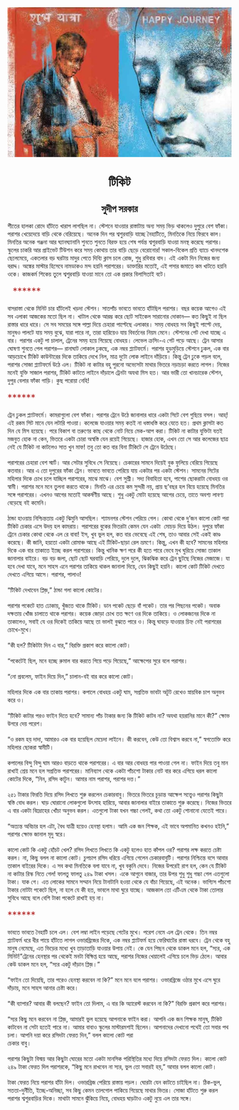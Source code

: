 <div align=center> <img src="./../metadata/images/টিকিট.jpg" align="center" ></div>
<h1 align=center>টিকিট</h1>
<h2 align=center>সুদীপ সরকার</h2>
&#x9B6;&#x9C0;&#x9A4;&#x9C7;&#x9B0; &#x9B9;&#x9BE;&#x9B2;&#x995;&#x9BE; &#x9B0;&#x9CB;&#x9A6;&#x9C7; &#x9B9;&#x9BE;&#x981;&#x99F;&#x9A4;&#x9C7; &#x996;&#x9BE;&#x9B0;&#x9BE;&#x9AA; &#x9B2;&#x9BE;&#x997;&#x99B;&#x9BF;&#x9B2; &#x9A8;&#x9BE;&#x964; &#x9B8;&#x9CD;&#x99F;&#x9C7;&#x9B6;&#x9A8;&#x9C7; &#x9AF;&#x9BE;&#x993;&#x9DF;&#x9BE;&#x9B0; &#x9B0;&#x9BE;&#x9B8;&#x9CD;&#x9A4;&#x9BE;&#x99F;&#x9BE;&#x9DF; &#x985;&#x9A8;&#x9CD;&#x9AF; &#x9B8;&#x9AE;&#x9DF; &#x9AD;&#x9BF;&#x9A1;&#x9BC; &#x9A5;&#x9BE;&#x995;&#x9B2;&#x9C7;&#x993; &#x9A6;&#x9C1;&#x9AA;&#x9C1;&#x9B0;&#x9C7; &#x9AC;&#x9C7;&#x9B6; &#x9AB;&#x9BE;&#x981;&#x995;&#x9BE;&#x964; &#x9AA;&#x9B0;&#x9BE;&#x9B6;&#x9B0; &#x996;&#x9C7;&#x9DF;&#x9C7;&#x9A6;&#x9C7;&#x9DF;&#x9C7; &#x9AC;&#x9BE;&#x9DC;&#x9BF; &#x9A5;&#x9C7;&#x995;&#x9C7; &#x9AC;&#x9C7;&#x9B0;&#x9BF;&#x9DF;&#x9C7;&#x99B;&#x9C7;&#x964; &#x985;&#x9A8;&#x9C7;&#x995; &#x9A6;&#x9BF;&#x9A8; &#x9AA;&#x9B0; &#x9B6;&#x9CD;&#x9AC;&#x9B6;&#x9C1;&#x9B0;&#x9AC;&#x9BE;&#x9A1;&#x9BC;&#x9BF; &#x9AF;&#x9BE;&#x99A;&#x9CD;&#x99B;&#x9C7; &#x9A8;&#x9C8;&#x9B9;&#x9BE;&#x99F;&#x9BF;&#x9A4;&#x9C7;, &#x9AE;&#x9BF;&#x9A8;&#x9A4;&#x9BF;&#x995;&#x9C7; &#x9A8;&#x9BF;&#x9DF;&#x9C7; &#x9AB;&#x9BF;&#x9B0;&#x9AC;&#x9C7; &#x995;&#x9BE;&#x9B2;&#x964; &#x9AE;&#x9BF;&#x9A8;&#x9A4;&#x9BF;&#x9B0; &#x985;&#x9A8;&#x9C7;&#x995; &#x997;&#x99E;&#x9CD;&#x99C;&#x9A8;&#x9BE; &#x986;&#x9B0; &#x998;&#x9CD;&#x9AF;&#x9BE;&#x9A8;&#x998;&#x9CD;&#x9AF;&#x9BE;&#x9A8;&#x9BE;&#x9A8;&#x9BF; &#x9B6;&#x9C1;&#x9A8;&#x9A4;&#x9C7; &#x9B6;&#x9C1;&#x9A8;&#x9A4;&#x9C7; &#x9AC;&#x9BF;&#x9B0;&#x995;&#x9CD;&#x9A4; &#x9B9;&#x9DF;&#x9C7; &#x9B6;&#x9C7;&#x9B7; &#x9AA;&#x9B0;&#x9CD;&#x9AF;&#x9A8;&#x9CD;&#x9A4; &#x9B6;&#x9CD;&#x9AC;&#x9B6;&#x9C1;&#x9B0;&#x9AC;&#x9BE;&#x9DC;&#x9BF; &#x9AF;&#x9BE;&#x993;&#x9DF;&#x9BE; &#x9AE;&#x9A8;&#x9B8;&#x9CD;&#x9A5; &#x995;&#x9B0;&#x9C7;&#x99B;&#x9C7; &#x9AA;&#x9B0;&#x9BE;&#x9B6;&#x9B0;&#x964; &#x9B8;&#x9CD;&#x995;&#x9C1;&#x9B2;&#x9C7;&#x9B0; &#x99A;&#x9BE;&#x995;&#x9B0;&#x9BF; &#x986;&#x9B0; &#x9AA;&#x9CD;&#x9B0;&#x9BE;&#x987;&#x9AD;&#x9C7;&#x99F; &#x99F;&#x9BF;&#x989;&#x9B6;&#x9A8; &#x995;&#x9B0;&#x9C7; &#x9B8;&#x9AE;&#x9DF; &#x995;&#x9CB;&#x9A5;&#x9BE;&#x9DF; &#x9A4;&#x9BE;&#x9B0; &#x9AC;&#x9BE;&#x9DC;&#x9BF; &#x99B;&#x9C7;&#x9A1;&#x9BC;&#x9C7; &#x9AC;&#x9C7;&#x9B0;&#x9CB;&#x9A8;&#x9CB;&#x9B0;! &#x9B8;&#x995;&#x9BE;&#x9B2;-&#x9AC;&#x9BF;&#x995;&#x9C7;&#x9B2; &#x9AA;&#x9CD;&#x9B0;&#x9A4;&#x9BF; &#x9AC;&#x9CD;&#x9AF;&#x9BE;&#x99A;&#x9C7; &#x996;&#x9BE;&#x9A8;&#x9A6;&#x9B6;&#x9C7;&#x995; &#x99B;&#x9C7;&#x9B2;&#x9C7;&#x9AE;&#x9C7;&#x9DF;&#x9C7;, &#x98F;&#x995;&#x9A4;&#x9B2;&#x9BE;&#x9B0; &#x9AC;&#x9DC; &#x998;&#x9B0;&#x99F;&#x9BE;&#x9DF; &#x9AE;&#x9BE;&#x9A6;&#x9C1;&#x9B0; &#x9AA;&#x9C7;&#x9A4;&#x9C7; &#x9A6;&#x9BF;&#x9AC;&#x9CD;&#x9AF;&#x9BF; &#x995;&#x9CD;&#x9B2;&#x9BE;&#x9B8; &#x99A;&#x9B2;&#x9C7; &#x9B0;&#x9CB;&#x99C;, &#x9B6;&#x9C1;&#x9A7;&#x9C1; &#x9B0;&#x9AC;&#x9BF;&#x9AC;&#x9BE;&#x9B0; &#x9AC;&#x9BE;&#x9A6;&#x964; &#x98F;&#x987; &#x98F;&#x995;&#x99F;&#x9BE; &#x9A6;&#x9BF;&#x9A8; &#x9A8;&#x9BF;&#x99C;&#x9C7;&#x9B0; &#x99C;&#x9A8;&#x9CD;&#x9AF; &#x9AC;&#x9B0;&#x9BE;&#x9A6;&#x9CD;&#x9A6;&#x964; &#x985;&#x999;&#x9CD;&#x995;&#x9C7;&#x9B0; &#x9AE;&#x9BE;&#x9B8;&#x9CD;&#x99F;&#x9BE;&#x9B0; &#x9B9;&#x9BF;&#x9B8;&#x9C7;&#x9AC;&#x9C7; &#x9A8;&#x9BE;&#x9AE;&#x9A1;&#x9BE;&#x995;&#x993; &#x9AE;&#x9A8;&#x9CD;&#x9A6; &#x9B9;&#x9DF;&#x9A8;&#x9BF; &#x9AA;&#x9B0;&#x9BE;&#x9B6;&#x9B0;&#x9C7;&#x9B0;&#x964; &#x9A1;&#x9BE;&#x995;&#x9CD;&#x9A4;&#x9BE;&#x9B0;&#x9BF;&#x9B0; &#x9AE;&#x9A4;&#x9CB;&#x987;, &#x98F;&#x987; &#x9AA;&#x9B8;&#x9BE;&#x9B0; &#x99C;&#x9AE;&#x9BE;&#x9A4;&#x9C7; &#x995;&#x9AE; &#x996;&#x9BE;&#x99F;&#x9A4;&#x9C7; &#x9B9;&#x9DF;&#x9A8;&#x9BF; &#x993;&#x995;&#x9C7;&#x964; &#x995;&#x9BE;&#x99C;&#x995;&#x9B0;&#x9CD;&#x9AE; &#x9B6;&#x9BF;&#x995;&#x9C7;&#x9DF; &#x9A4;&#x9C1;&#x9B2;&#x9C7; &#x9B6;&#x9CD;&#x9AC;&#x9B6;&#x9C1;&#x9B0;&#x9AC;&#x9BE;&#x9DC;&#x9BF; &#x9AF;&#x9BE;&#x993;&#x9DF;&#x9BE; &#x9AE;&#x9BE;&#x9A8;&#x9C7; &#x9A4;&#x9CB; &#x98F;&#x995; &#x9AA;&#x9CD;&#x9B0;&#x995;&#x9BE;&#x9B0; &#x9AC;&#x9BF;&#x9B2;&#x9BE;&#x9B8;&#x9BF;&#x9A4;&#x9BE;&#x987; &#x9AC;&#x99F;&#x9C7;&#x964;&#xA0;<br> <br>&#xA0;&#xA0;&#xA0;<span style="color:#B22222;font-size:21px;">******</span><br> <br>&#x9AC;&#x9BE;&#x9B8;&#x9B0;&#x9BE;&#x9B8;&#x9CD;&#x9A4;&#x9BE; &#x9A5;&#x9C7;&#x995;&#x9C7; &#x9AE;&#x9BF;&#x9A8;&#x9BF;&#x99F; &#x99A;&#x9BE;&#x9B0; &#x9B9;&#x9BE;&#x981;&#x99F;&#x9B2;&#x9C7;&#x987; &#x996;&#x9DC;&#x9A6;&#x9BE; &#x9B8;&#x9CD;&#x99F;&#x9C7;&#x9B6;&#x9A8;&#x964; &#x9B8;&#x9BE;&#x9A4;&#x9AA;&#x9BE;&#x981;&#x99A; &#x9AD;&#x9BE;&#x9AC;&#x9A4;&#x9C7; &#x9AD;&#x9BE;&#x9AC;&#x9A4;&#x9C7; &#x9B9;&#x9BE;&#x981;&#x99F;&#x99B;&#x9BF;&#x9B2; &#x9AA;&#x9B0;&#x9BE;&#x9B6;&#x9B0;&#x964; &#x9AC;&#x99B;&#x9B0; &#x995;&#x9DF;&#x9C7;&#x995; &#x986;&#x997;&#x9C7;&#x993; &#x98F;&#x987; &#x9B8;&#x9AC; &#x98F;&#x9B2;&#x9BE;&#x995;&#x9BE; &#x986;&#x99C;&#x995;&#x9C7;&#x9B0; &#x9AE;&#x9A4;&#x9CB; &#x99B;&#x9BF;&#x9B2; &#x9A8;&#x9BE;&#x964; &#x996;&#x9BE;&#x99F;&#x9BE;&#x9B2; &#x9A5;&#x9C7;&#x995;&#x9C7; &#x986;&#x9B0;&#x9AE;&#x9CD;&#x9AD; &#x995;&#x9B0;&#x9C7; &#x99B;&#x9CB;&#x99F; &#x9B8;&#x9BE;&#x987;&#x995;&#x9C7;&#x9B2; &#x9B8;&#x9BE;&#x9B0;&#x9BE;&#x9A8;&#x9CB;&#x9B0; &#x9A6;&#x9CB;&#x995;&#x9BE;&#x9A8;&#x2014; &#x995;&#x9A4; &#x995;&#x9BF;&#x99B;&#x9C1;&#x987; &#x9A8;&#x9BE; &#x99B;&#x9BF;&#x9B2; &#x9B0;&#x9BE;&#x9B8;&#x9CD;&#x9A4;&#x9BE;&#x9B0; &#x9A7;&#x9BE;&#x9B0;&#x9C7; &#x9A7;&#x9BE;&#x9B0;&#x9C7;&#x964; &#x9B8;&#x9C7; &#x9B8;&#x9AC; &#x9B8;&#x9AE;&#x9DF;&#x9C7;&#x9B0; &#x9B8;&#x999;&#x9CD;&#x997;&#x9C7; &#x9AA;&#x9BE;&#x9B2;&#x9CD;&#x9B2;&#x9BE; &#x9A6;&#x9BF;&#x9DF;&#x9C7; &#x99A;&#x9C7;&#x9B9;&#x9BE;&#x9B0;&#x9BE; &#x9AA;&#x9BE;&#x9B2;&#x9CD;&#x99F;&#x9C7;&#x99B;&#x9C7; &#x98F;&#x9B2;&#x9BE;&#x995;&#x9BE;&#x9B0;&#x964; &#x9B8;&#x9AE;&#x9DF; &#x9AC;&#x9CB;&#x9A7;&#x9B9;&#x9DF; &#x9B8;&#x9AC; &#x995;&#x9BF;&#x99B;&#x9C1;&#x987; &#x9AA;&#x9BE;&#x9B2;&#x9CD;&#x99F;&#x9C7; &#x9A6;&#x9C7;&#x9DF;, &#x9AE;&#x9BE;&#x9A8;&#x9C1;&#x9B7;&#x993; &#x9AA;&#x9BE;&#x9B2;&#x99F;&#x9C7; &#x9AF;&#x9BE;&#x9DF; &#x9B8;&#x9AE;&#x9DF; &#x9AC;&#x9C1;&#x99D;&#x9C7;, &#x9AF;&#x9BE;&#x9B0;&#x9BE; &#x9AA;&#x9BE;&#x9B0;&#x9C7; &#x9A8;&#x9BE;, &#x9A4;&#x9BE;&#x9B0;&#x9BE; &#x9B9;&#x9BE;&#x9B0;&#x9BF;&#x9DF;&#x9C7;&#x993; &#x9AF;&#x9BE;&#x9DF; &#x9AC;&#x9BF;&#x9AC;&#x9B0;&#x9CD;&#x9A4;&#x9A8;&#x9C7;&#x9B0; &#x9A8;&#x9BF;&#x9DF;&#x9AE; &#x9AE;&#x9C7;&#x9A8;&#x9C7;&#x964; &#x9B8;&#x9CD;&#x99F;&#x9C7;&#x9B6;&#x9A8;&#x9C7;&#x9B0; &#x997;&#x9C7;&#x99F; &#x9A6;&#x9C7;&#x996;&#x9BE; &#x9AF;&#x9BE;&#x99A;&#x9CD;&#x99B;&#x9C7; &#x98F; &#x9AC;&#x9BE;&#x9B0;&#x964; &#x9AA;&#x9B0;&#x9BE;&#x9B6;&#x9B0; &#x98F;&#x995;&#x99F;&#x9C1; &#x9AA;&#x9BE; &#x99A;&#x9BE;&#x9B2;&#x9BE;&#x9B2;, &#x99F;&#x9CD;&#x9B0;&#x9C7;&#x9A8;&#x9C7;&#x9B0; &#x9B8;&#x9AE;&#x9DF; &#x9B9;&#x9DF;&#x9C7; &#x997;&#x9BF;&#x9DF;&#x9C7;&#x99B;&#x9C7; &#x9AC;&#x9CB;&#x9A7;&#x9B9;&#x9DF;&#x964; &#x9B2;&#x9C7;&#x9AD;&#x9C7;&#x9B2; &#x995;&#x9CD;&#x9B0;&#x9B8;&#x9BF;&#x982;-&#x98F; &#x997;&#x9C7;&#x99F; &#x9AA;&#x9A1;&#x9BC;&#x9C7; &#x986;&#x99B;&#x9C7;&#x964; &#x99F;&#x9CD;&#x9B0;&#x9C7;&#x9A8; &#x986;&#x9B8;&#x9BE;&#x9B0; &#x998;&#x9CB;&#x9B7;&#x9A3;&#x9BE; &#x9B6;&#x9C1;&#x9A8;&#x9A4;&#x9C7; &#x9AA;&#x9C7;&#x9B2; &#x9AA;&#x9B0;&#x9BE;&#x9B6;&#x9B0;&#x2014; &#x9B0;&#x9BE;&#x9A8;&#x9BE;&#x998;&#x9BE;&#x99F; &#x9B2;&#x9CB;&#x995;&#x9BE;&#x9B2; &#x9A2;&#x9C1;&#x995;&#x99B;&#x9C7;, &#x98F;&#x995; &#x9A8;&#x9AE;&#x9CD;&#x9AC;&#x9B0; &#x9AA;&#x9CD;&#x9B2;&#x9CD;&#x9AF;&#x9BE;&#x99F;&#x9AB;&#x9B0;&#x9CD;&#x9AE;&#x9C7;&#x964; &#x9AA;&#x9B0;&#x9BE;&#x9B6;&#x9B0; &#x9B9;&#x9C1;&#x9A1;&#x9BC;&#x9AE;&#x9C1;&#x9A1;&#x9BC;&#x9BF;&#x9DF;&#x9C7; &#x9B8;&#x9CD;&#x99F;&#x9C7;&#x9B6;&#x9A8;&#x9C7; &#x9A2;&#x9C1;&#x995;&#x9B2;, &#x98F;&#x995; &#x9AC;&#x9BE;&#x9B0; &#x986;&#x9A1;&#x9BC;&#x99A;&#x9CB;&#x996;&#x9C7; &#x99F;&#x9BF;&#x995;&#x9BF;&#x99F; &#x995;&#x9BE;&#x989;&#x9A8;&#x9CD;&#x99F;&#x9BE;&#x9B0;&#x9C7;&#x9B0; &#x9A6;&#x9BF;&#x995;&#x9C7; &#x9A4;&#x9BE;&#x995;&#x9BF;&#x9DF;&#x9C7; &#x9A6;&#x9C7;&#x996;&#x9C7; &#x9A8;&#x9BF;&#x9B2;, &#x9AE;&#x9BE;&#x9A4;&#x9CD;&#x9B0; &#x9A6;&#x9C1;&#x99F;&#x9CB; &#x9B2;&#x9CB;&#x995; &#x9B2;&#x9BE;&#x987;&#x9A8;&#x9C7; &#x9A6;&#x9BE;&#x981;&#x9DC;&#x9BF;&#x9DF;&#x9C7;&#x964; &#x995;&#x9BF;&#x9A8;&#x9CD;&#x9A4;&#x9C1; &#x99F;&#x9CD;&#x9B0;&#x9C7;&#x9A8; &#x9A2;&#x9C1;&#x995;&#x9C7; &#x9AA;&#x9DC;&#x9B2; &#x9AC;&#x9B2;&#x9C7;, &#x9AA;&#x9B0;&#x9BE;&#x9B6;&#x9B0; &#x9B8;&#x9CB;&#x99C;&#x9BE; &#x9AA;&#x9CD;&#x9B2;&#x9CD;&#x9AF;&#x9BE;&#x99F;&#x9AB;&#x9B0;&#x9CD;&#x9AE;&#x9C7; &#x989;&#x9A0;&#x9C7; &#x98F;&#x9B2;&#x964; &#x99F;&#x9BF;&#x995;&#x9BF;&#x99F; &#x9A8;&#x9BE; &#x995;&#x9BE;&#x99F;&#x9BE;&#x9B0; &#x9AC;&#x9B9;&#x9C1; &#x9AA;&#x9C1;&#x9B0;&#x9A8;&#x9CB; &#x985;&#x9AD;&#x9CD;&#x9AF;&#x9C7;&#x9B8;&#x99F;&#x9BE; &#x9AE;&#x9BE;&#x9A5;&#x9BE;&#x9B0; &#x9AD;&#x9BF;&#x9A4;&#x9B0;&#x9C7;&#xA0;&#x9A8;&#x9DC;&#x9BE;&#x99A;&#x9DC;&#x9BE; &#x995;&#x9B0;&#x9A4;&#x9C7; &#x9B2;&#x9BE;&#x997;&#x9B2;&#x964; &#x9A8;&#x9BF;&#x99C;&#x9C7;&#x9B0; &#x9AE;&#x9A8;&#x9C7;&#x987; &#x9AF;&#x9C1;&#x995;&#x9CD;&#x9A4;&#x9BF; &#x9B8;&#x9BE;&#x99C;&#x9BE;&#x9B2; &#x9AA;&#x9B0;&#x9BE;&#x9B6;&#x9B0;, &#x99F;&#x9BF;&#x995;&#x9BF;&#x99F; &#x995;&#x9BE;&#x99F;&#x9A4;&#x9C7; &#x9B2;&#x9BE;&#x987;&#x9A8;&#x9C7; &#x9A6;&#x9BE;&#x981;&#x9DC;&#x9BE;&#x9B2;&#x9C7; &#x99F;&#x9CD;&#x9B0;&#x9C7;&#x9A8;&#x99F;&#x9BE; &#x985;&#x9AF;&#x9A5;&#x9BE; &#x9AE;&#x9BF;&#x9B8; &#x9B9;&#x9A4;&#x964; &#x986;&#x9B0; &#x9AD;&#x9BE;&#x9B0;&#x9C0; &#x9A4;&#x9CB; &#x996;&#x9BE;&#x9A8;&#x99A;&#x9BE;&#x9B0;&#x9C7;&#x995; &#x9B8;&#x9CD;&#x99F;&#x9C7;&#x9B6;&#x9A8;, &#x9A6;&#x9C1;&#x9AA;&#x9C1;&#x9B0; &#x9AC;&#x9C7;&#x9B2;&#x9BE;&#x9B0; &#x9AB;&#x9BE;&#x981;&#x995;&#x9BE; &#x997;&#x9BE;&#x9DC;&#x9BF;&#x964; &#x995;&#x9C1;&#x99B; &#x9AA;&#x9B0;&#x9CB;&#x9DF;&#x9BE; &#x9A8;&#x9C7;&#x9B9;&#x9BF;!<br> <br><span style="color:#B22222;font-size:21px;">******</span><br> <br>&#x99F;&#x9CD;&#x9B0;&#x9C7;&#x9A8; &#x9A2;&#x9C1;&#x995;&#x9B2; &#x9AA;&#x9CD;&#x9B2;&#x9CD;&#x9AF;&#x9BE;&#x99F;&#x9AB;&#x9B0;&#x9CD;&#x9AE;&#x9C7;&#x964; &#x995;&#x9BE;&#x9AE;&#x9B0;&#x9BE;&#x997;&#x9C1;&#x9B2;&#x9CB; &#x9AC;&#x9C7;&#x9B6; &#x9AB;&#x9BE;&#x981;&#x995;&#x9BE;&#x964; &#x9AA;&#x9B0;&#x9BE;&#x9B6;&#x9B0; &#x99F;&#x9CD;&#x9B0;&#x9C7;&#x9A8;&#x9C7; &#x989;&#x9A0;&#x9C7; &#x99C;&#x9BE;&#x9A8;&#x9BE;&#x9B2;&#x9BE;&#x9B0; &#x9A7;&#x9BE;&#x9B0;&#x9C7; &#x98F;&#x995;&#x99F;&#x9BE; &#x9B8;&#x9BF;&#x99F;&#x9C7; &#x9AC;&#x9C7;&#x9B6; &#x997;&#x9C1;&#x99B;&#x9BF;&#x9DF;&#x9C7; &#x9AC;&#x9B8;&#x9B2;&#x964; &#x986;&#x9B9;&#x9CD;&#x200C;! &#x98F;&#x987; &#x9B0;&#x995;&#x9AE; &#x9B8;&#x9BF;&#x99F; &#x9AE;&#x9BE;&#x9A8;&#x9C7; &#x9AF;&#x9C7;&#x9A8; &#x9B2;&#x99F;&#x9BE;&#x9B0;&#x9BF; &#x9AA;&#x9BE;&#x993;&#x9DF;&#x9BE;&#x964; &#x995;&#x9B2;&#x9C7;&#x99C;&#x9C7; &#x9AF;&#x9BE;&#x993;&#x9DF;&#x9BE;&#x9B0; &#x9B8;&#x9AE;&#x9DF; &#x995;&#x9A4;&#x987; &#x9A8;&#x9BE; &#x9A7;&#x9B8;&#x9CD;&#x9A4;&#x9BE;&#x9A7;&#x9B8;&#x9CD;&#x9A4;&#x9BF; &#x995;&#x9B0;&#x9C7; &#x9AF;&#x9C7;&#x9A4;&#x9C7; &#x9B9;&#x9A4;&#x964; &#x9AA;&#x9CD;&#x9B0;&#x9A5;&#x9AE; &#x995;&#x9CD;&#x9B2;&#x9BE;&#x9B8;&#x99F;&#x9BE; &#x995;&#x9A4; &#x9A6;&#x9BF;&#x9A8; &#x9AF;&#x9C7; &#x9AE;&#x9BF;&#x9B8; &#x9B9;&#x9DF;&#x9C7;&#x99B;&#x9C7;&#x964; &#x9AA;&#x9B0;&#x9C7; &#x9AC;&#x9BF;&#x995;&#x9BE;&#x9B6; &#x9AC;&#x9BE; &#x9A4;&#x9B0;&#x9C1;&#x9A3;&#x9C7;&#x9B0; &#x995;&#x9BE;&#x99B; &#x9A5;&#x9C7;&#x995;&#x9C7; &#x9A8;&#x9CB;&#x99F; &#x9A8;&#x9BF;&#x9DF;&#x9C7; &#x9AE;&#x9C7;&#x995;-&#x986;&#x9AA; &#x995;&#x9B0;&#x9BE;&#x964; &#x99F;&#x9BF;&#x995;&#x9BF;&#x99F; &#x9A8;&#x9BE; &#x995;&#x9BE;&#x99F;&#x9BE;&#x9B0; &#x9AF;&#x9C1;&#x995;&#x9CD;&#x9A4;&#x9BF;&#x99F;&#x9BE; &#x9AF;&#x9A4;&#x987; &#x9AE;&#x99C;&#x9AC;&#x9C1;&#x9A4; &#x9B9;&#x9CB;&#x995; &#x9A8;&#x9BE; &#x995;&#x9C7;&#x9A8;, &#x9AD;&#x9BF;&#x9A4;&#x9B0;&#x9C7; &#x98F;&#x995;&#x99F;&#x9BE; &#x99A;&#x9CB;&#x9B0;&#x9BE; &#x985;&#x9B8;&#x9CD;&#x9AC;&#x9B8;&#x9CD;&#x9A4;&#x9BF; &#x9AF;&#x9C7;&#x9A8; &#x9B0;&#x9DF;&#x9C7;&#x987; &#x997;&#x9BF;&#x9DF;&#x9C7;&#x99B;&#x9C7;&#x964; &#x9B9;&#x9BE;&#x99C;&#x9BE;&#x9B0; &#x9B9;&#x9CB;&#x995;, &#x98F;&#x996;&#x9A8; &#x9A4;&#x9CB; &#x9B8;&#x9C7; &#x986;&#x9B0; &#x995;&#x9B2;&#x9C7;&#x99C;&#x9C7;&#x9B0; &#x99B;&#x9BE;&#x9A4;&#x9CD;&#x9B0; &#x9A8;&#x9C7;&#x987; &#x9AF;&#x9C7; &#x99F;&#x9BF;&#x995;&#x9BF;&#x99F; &#x9A8;&#x9BE; &#x995;&#x9BE;&#x99F;&#x9B2;&#x9C7;&#x993; &#x9B8;&#x9BE;&#x9A4; &#x996;&#x9C1;&#x9A8; &#x9AE;&#x9BE;&#x9AB;! &#x9A4;&#x9AC;&#x9C1; &#x9A4;&#x9CB; &#x995;&#x9A4; &#x9AC;&#x9BE;&#x9B0; &#x9AC;&#x9BF;&#x9A8;&#x9BE; &#x99F;&#x9BF;&#x995;&#x9BF;&#x99F;&#x9C7; &#x9B8;&#x9C7; &#x99F;&#x9CD;&#x9B0;&#x9C7;&#x9A8;&#x9C7; &#x989;&#x9A0;&#x9C7;&#x99B;&#x9C7;&#x964;<br> <br>&#x9AA;&#x9B0;&#x9BE;&#x9B6;&#x9B0;&#x9C7;&#x9B0; &#x99A;&#x9C7;&#x9B9;&#x9BE;&#x9B0;&#x9BE; &#x9AC;&#x9C7;&#x9B6; &#x9B8;&#x9CD;&#x9AE;&#x9BE;&#x9B0;&#x9CD;&#x99F;&#x964; &#x986;&#x9B0; &#x9B8;&#x9C7;&#x99F;&#x9BE;&#x9B0; &#x9B8;&#x9C1;&#x9AC;&#x9BF;&#x9A7;&#x9C7; &#x9B8;&#x9C7; &#x9A8;&#x9BF;&#x9DF;&#x9C7;&#x99B;&#x9C7;&#x964; &#x99A;&#x9C7;&#x995;&#x9BE;&#x9B0;&#x9C7;&#x9B0; &#x9B8;&#x9BE;&#x9AE;&#x9A8;&#x9C7; &#x9A6;&#x9BF;&#x9DF;&#x9C7;&#x987; &#x9AC;&#x9C1;&#x995; &#x9AB;&#x9C1;&#x9B2;&#x9BF;&#x9DF;&#x9C7; &#x9AC;&#x9C7;&#x9B0;&#x9BF;&#x9DF;&#x9C7; &#x997;&#x9BF;&#x9DF;&#x9C7;&#x99B;&#x9C7; &#x995;&#x9A4;&#x9AC;&#x9BE;&#x9B0;&#x964; &#x986;&#x9B0; &#x98F; &#x9A4;&#x9CB; &#x9A6;&#x9C1;&#x9AA;&#x9C1;&#x9B0;&#x9C7;&#x9B0; &#x9AB;&#x9BE;&#x981;&#x995;&#x9BE; &#x99F;&#x9CD;&#x9B0;&#x9C7;&#x9A8;&#x964; &#x9AD;&#x9BE;&#x9AC;&#x9A4;&#x9C7; &#x9AD;&#x9BE;&#x9AC;&#x9A4;&#x9C7; &#x9AA;&#x9C7;&#x9B0;&#x9BF;&#x9DF;&#x9C7; &#x9AF;&#x9BE;&#x9DF; &#x98F;&#x995;&#x99F;&#x9BE;&#x9B0; &#x9AA;&#x9B0; &#x98F;&#x995;&#x99F;&#x9BE; &#x9B8;&#x9CD;&#x99F;&#x9C7;&#x9B6;&#x9A8;&#x964; &#x9B8;&#x9BE;&#x9AE;&#x9A8;&#x9C7;&#x9B0; &#x9B8;&#x9BF;&#x99F;&#x9C7;&#x9B0; &#x9AE;&#x9B9;&#x9BF;&#x9B2;&#x9BE;&#x9B0; &#x9A6;&#x9BF;&#x995;&#x9C7; &#x99A;&#x9CB;&#x996; &#x99A;&#x9B2;&#x9C7; &#x9AF;&#x9BE;&#x99A;&#x9CD;&#x99B;&#x9BF;&#x9B2; &#x9AA;&#x9B0;&#x9BE;&#x9B6;&#x9B0;&#x9C7;&#x9B0;, &#x9AE;&#x9BE;&#x99D;&#x9C7; &#x9AE;&#x9BE;&#x99D;&#x9C7;&#x964; &#x9AC;&#x9C7;&#x9B6; &#x9B8;&#x9C1;&#x9B6;&#x9CD;&#x9B0;&#x9C0;&#x964; &#x9B8;&#x9A6;&#x9CD;&#x9AF; &#x9AC;&#x9BF;&#x9AC;&#x9BE;&#x9B9;&#x9BF;&#x9A4;&#x9BE; &#x9B9;&#x9AC;&#x9C7;, &#x9AA;&#x9BE;&#x9B6;&#x9C7;&#x9B0; &#x99B;&#x9CB;&#x995;&#x9B0;&#x9BE;&#x99F;&#x9BE; &#x9AC;&#x9CB;&#x9A7;&#x9B9;&#x9DF; &#x993;&#x9B0; &#x9B8;&#x9CD;&#x9AC;&#x9BE;&#x9AE;&#x9C0;&#x964; &#x9AA;&#x9B0;&#x9BE;&#x9B6;&#x9B0; &#x9AE;&#x9A8;&#x9C7; &#x9AE;&#x9A8;&#x9C7; &#x9A4;&#x9C1;&#x9B2;&#x9A8;&#x9BE; &#x995;&#x9B0;&#x9A4;&#x9C7; &#x9A5;&#x9BE;&#x995;&#x9C7;&#x964; &#x9AE;&#x9BF;&#x9A8;&#x9A4;&#x9BF; &#x98F;&#x9B0; &#x99A;&#x9C7;&#x9DF;&#x9C7; &#x995;&#x9AE; &#x9B8;&#x9C1;&#x9A8;&#x9CD;&#x9A6;&#x9B0;&#x9C0; &#x9A8;&#x9DF;, &#x9AA;&#x9CD;&#x9B0;&#x9BE;&#x9DF; &#x99B;&#x2019;&#x9AC;&#x99B;&#x9B0; &#x9B9;&#x9B2; &#x9AC;&#x9BF;&#x9DF;&#x9C7; &#x9B9;&#x9DF;&#x9C7;&#x99B;&#x9C7; &#x9AE;&#x9BF;&#x9A8;&#x9A4;&#x9BF;&#x9B0; &#x9B8;&#x999;&#x9CD;&#x997;&#x9C7; &#x9AA;&#x9B0;&#x9BE;&#x9B6;&#x9B0;&#x9C7;&#x9B0;&#x964; &#x98F;&#x996;&#x9A8;&#x993; &#x986;&#x997;&#x9C7;&#x9B0; &#x9AE;&#x9A4;&#x9CB;&#x987; &#x986;&#x995;&#x9B0;&#x9CD;&#x9B7;&#x9A3;&#x9C0;&#x9DF; &#x986;&#x99B;&#x9C7;&#x964; &#x9B6;&#x9C1;&#x9A7;&#x9C1; &#x98F;&#x995;&#x99F;&#x9C1; &#x9AE;&#x9CB;&#x99F;&#x9BE; &#x9B9;&#x9DF;&#x9C7;&#x99B;&#x9C7; &#x986;&#x997;&#x9C7;&#x9B0; &#x99A;&#x9C7;&#x9DF;&#x9C7;, &#x9A4;&#x9BE;&#x9A4;&#x9C7; &#x985;&#x9AC;&#x9B6;&#x9CD;&#x9AF; &#x9B2;&#x9BE;&#x9AC;&#x9A3;&#x9CD;&#x9AF; &#x9AC;&#x9C7;&#x9A1;&#x9BC;&#x9C7;&#x99B;&#x9C7; &#x9AC;&#x987; &#x995;&#x9AE;&#x9C7;&#x9A8;&#x9BF;&#x964;<br> <br>&#x9A0;&#x9BE;&#x9A8;&#x9CD;&#x9A1;&#x9BE; &#x9B9;&#x9BE;&#x993;&#x9DF;&#x9BE;&#x9DF; &#x9A8;&#x9BF;&#x9B6;&#x9CD;&#x99A;&#x9BF;&#x9A8;&#x9CD;&#x9A4;&#x9A4;&#x9BE;&#x9DF; &#x98F;&#x995;&#x99F;&#x9C1; &#x99D;&#x9BF;&#x9AE;&#x9C1;&#x9A8;&#x9BF; &#x986;&#x9B8;&#x99B;&#x9BF;&#x9B2;&#x964; &#x9B6;&#x9CD;&#x9AF;&#x9BE;&#x9AE;&#x9A8;&#x997;&#x9B0; &#x9B8;&#x9CD;&#x99F;&#x9C7;&#x9B6;&#x9A8; &#x9AA;&#x9C7;&#x9B0;&#x9BF;&#x9DF;&#x9C7; &#x997;&#x9C7;&#x9B2;&#x964; &#x995;&#x9CB;&#x9A5;&#x9BE; &#x9A5;&#x9C7;&#x995;&#x9C7; &#x9A6;&#x9C1;&#x2019;&#x99C;&#x9A8; &#x995;&#x9BE;&#x9B2;&#x9CB; &#x995;&#x9CB;&#x99F; &#x9AA;&#x9B0;&#x9BE; &#x99F;&#x9BF;&#x995;&#x9BF;&#x99F; &#x99A;&#x9C7;&#x995;&#x9BE;&#x9B0; &#x98F;&#x9B8;&#x9C7; &#x989;&#x9A6;&#x9DF; &#x9B9;&#x9B2; &#x995;&#x9BE;&#x9AE;&#x9B0;&#x9BE;&#x9DF;&#x964; &#x9AA;&#x9B0;&#x9BE;&#x9B6;&#x9B0;&#x9C7;&#x9B0; &#x9AC;&#x9C1;&#x995;&#x9C7;&#x9B0; &#x9AD;&#x9BF;&#x9A4;&#x9B0;&#x99F;&#x9BE; &#x995;&#x9C7;&#x9AE;&#x9A8; &#x9AF;&#x9C7;&#x9A8; &#x98F;&#x995;&#x99F;&#x9BE;&#xA0; &#x9AE;&#x9CB;&#x99A;&#x9A1;&#x9BC; &#x9A6;&#x9BF;&#x9DF;&#x9C7; &#x989;&#x9A0;&#x9B2;&#x964; &#x9A6;&#x9C1;&#x9AA;&#x9C1;&#x9B0;&#x9C7; &#x9AB;&#x9BE;&#x981;&#x995;&#x9BE; &#x99F;&#x9CD;&#x9B0;&#x9C7;&#x9A8;&#x9C7; &#x99A;&#x9C7;&#x995;&#x9BE;&#x9B0; &#x995;&#x9CB;&#x9A5;&#x9BE; &#x9A5;&#x9C7;&#x995;&#x9C7; &#x98F;&#x9B2; &#x9B0;&#x9C7; &#x9AC;&#x9BE;&#x9AC;&#x9BE;! &#x987;&#x9B8;, &#x996;&#x9C1;&#x9AC; &#x9AD;&#x9C1;&#x9B2; &#x9B9;&#x9B2;, &#x995;&#x9A4; &#x9AC;&#x9BE;&#x9B0; &#x9AD;&#x9C7;&#x9AC;&#x9C7;&#x99B;&#x9C7; &#x98F;&#x987; &#x9B6;&#x9C7;&#x9B7;, &#x9A4;&#x9BE;&#x993; &#x986;&#x9AC;&#x9BE;&#x9B0; &#x9B8;&#x9C7;&#x987; &#x98F;&#x995;&#x987; &#x995;&#x9BE;&#x9A3;&#x9CD;&#x9A1; &#x995;&#x9B0;&#x9C7;&#x99B;&#x9C7;&#x964; &#x995;&#x9C0; &#x99C;&#x9BE;&#x9A8;&#x9BF;, &#x9B9;&#x9DF;&#x9A4;&#x9CB; &#x98F;&#x995;&#x99F;&#x9BE; &#x9B0;&#x9CB;&#x9AE;&#x9BE;&#x99E;&#x9CD;&#x99A; &#x986;&#x99B;&#x9C7; &#x98F;&#x987; &#x99F;&#x9BF;&#x995;&#x9BF;&#x99F;-&#x99B;&#x9BE;&#x9DC;&#x9BE; &#x9B0;&#x9C7;&#x9B2; &#x9AD;&#x9CD;&#x9B0;&#x9AE;&#x9A3;&#x9C7;&#x964; &#x995;&#x9BF;&#x9A8;&#x9CD;&#x9A4;&#x9C1;, &#x98F;&#x996;&#x9A8; &#x995;&#x9C0; &#x9B9;&#x9AC;&#x9C7;? &#x9B8;&#x9BE;&#x9AE;&#x9A8;&#x9C7;&#x9B0; &#x9AE;&#x9B9;&#x9BF;&#x9B2;&#x9BE;&#x9B0; &#x9A6;&#x9BF;&#x995;&#x9C7; &#x98F;&#x995; &#x9AC;&#x9BE;&#x9B0; &#x9A4;&#x9BE;&#x995;&#x9BE;&#x9A4;&#x9C7; &#x987;&#x99A;&#x9CD;&#x99B;&#x9C7; &#x995;&#x9B0;&#x9B2; &#x9AA;&#x9B0;&#x9BE;&#x9B6;&#x9B0;&#x9C7;&#x9B0;&#x964; &#x995;&#x9BF;&#x9A8;&#x9CD;&#x9A4;&#x9C1; &#x996;&#x9BE;&#x9A8;&#x9BF;&#x995; &#x995;&#x9CD;&#x9B7;&#x9A3; &#x9AA;&#x9B0;&#x9C7; &#x995;&#x9C0; &#x9B9;&#x9A4;&#x9C7; &#x9AA;&#x9BE;&#x9B0;&#x9C7; &#x9AD;&#x9C7;&#x9AC;&#x9C7; &#x9AE;&#x9C1;&#x996; &#x998;&#x9C1;&#x9B0;&#x9BF;&#x9DF;&#x9C7; &#x9B8;&#x9CB;&#x99C;&#x9BE; &#x9A4;&#x9BE;&#x995;&#x9BE;&#x9B2; &#x99C;&#x9BE;&#x9A8;&#x9BE;&#x9B2;&#x9BE;&#x9B0; &#x9AC;&#x9BE;&#x987;&#x9B0;&#x9C7;&#x964; &#x9AC;&#x9DC; &#x9AC;&#x9DC; &#x99C;&#x9B2;&#x9BE;, &#x99B;&#x9CB;&#x99F; &#x99B;&#x9CB;&#x99F; &#x998;&#x9B0;&#x9AC;&#x9BE;&#x9DC;&#x9BF; &#x9AA;&#x9C7;&#x9B0;&#x9BF;&#x9DF;&#x9C7;, &#x9A6;&#x9C1;&#x9B2;&#x9C7; &#x9A6;&#x9C1;&#x9B2;&#x9C7;, &#x99D;&#x9BF;&#x995;&#x99D;&#x9BF;&#x995; &#x995;&#x9B0;&#x9C7; &#x99F;&#x9CD;&#x9B0;&#x9C7;&#x9A8; &#x99B;&#x9C1;&#x99F;&#x99B;&#x9C7; &#x9A8;&#x9BF;&#x99C;&#x9C7;&#x9B0; &#x9AE;&#x9C7;&#x99C;&#x9BE;&#x99C;&#x9C7;&#x964; &#x9AF;&#x9BE; &#x9B9;&#x9AC;&#x9C7; &#x9A6;&#x9C7;&#x996;&#x9BE; &#x9AF;&#x9BE;&#x9AC;&#x9C7;, &#x9AE;&#x9A8;&#x9C7; &#x9B8;&#x9BE;&#x9B9;&#x9B8; &#x98F;&#x9A8;&#x9C7; &#x9AA;&#x9B0;&#x9BE;&#x9B6;&#x9B0; &#x9A4;&#x9BE;&#x995;&#x9BF;&#x9DF;&#x9C7; &#x9A5;&#x9BE;&#x995;&#x9B2; &#x99C;&#x9BE;&#x9A8;&#x9BE;&#x9B2;&#x9BE; &#x9A6;&#x9BF;&#x9DF;&#x9C7;, &#x9AF;&#x9C7;&#x9A8; &#x995;&#x9BF;&#x99B;&#x9C1;&#x987; &#x9B9;&#x9DF;&#x9A8;&#x9BF;&#x964; &#x995;&#x9BE;&#x9B2;&#x9CB; &#x995;&#x9CB;&#x99F; &#x99F;&#x9BF;&#x995;&#x9BF;&#x99F; &#x9A6;&#x9C7;&#x996;&#x9A4;&#x9C7; &#x9A6;&#x9C7;&#x996;&#x9A4;&#x9C7; &#x98F;&#x997;&#x9BF;&#x9DF;&#x9C7; &#x986;&#x9B8;&#x9C7;&#x964; &#x9AA;&#x9B0;&#x9BE;&#x9B6;&#x9B0;, &#x9AA;&#x9BE;&#x9B2;&#x9BE;&#x993;!<br> <br>&#x201C;&#x99F;&#x9BF;&#x995;&#x9BF;&#x99F; &#x9A6;&#x9C7;&#x996;&#x9BE;&#x9AC;&#x9C7;&#x9A8; &#x9AA;&#x9CD;&#x9B2;&#x9BF;&#x99C;&#x9BC;,&#x201D; &#x9A0;&#x9BE;&#x9A8;&#x9CD;&#x9A1;&#x9BE; &#x997;&#x9B2;&#x9BE; &#x995;&#x9BE;&#x9B2;&#x9CB; &#x995;&#x9CB;&#x99F;&#x9C7;&#x9B0;&#x964;<br> <br>&#x9AA;&#x9B0;&#x9BE;&#x9B6;&#x9B0; &#x9AA;&#x995;&#x9C7;&#x99F;&#x9C7; &#x9B9;&#x9BE;&#x9A4; &#x9A2;&#x9CB;&#x995;&#x9BE;&#x9DF;, &#x996;&#x9C1;&#x981;&#x99C;&#x9A4;&#x9C7; &#x9A5;&#x9BE;&#x995;&#x9C7; &#x99F;&#x9BF;&#x995;&#x9BF;&#x99F;&#x964; &#x9A1;&#x9BE;&#x9A8; &#x9AA;&#x995;&#x9C7;&#x99F; &#x99B;&#x9C7;&#x9DC;&#x9C7; &#x9AC;&#x9BE;&#x981; &#x9AA;&#x995;&#x9C7;&#x99F;&#x964; &#x9A4;&#x9BE;&#x9B0; &#x9AA;&#x9B0; &#x9AA;&#x9BF;&#x99B;&#x9A8;&#x9C7;&#x9B0; &#x9AA;&#x995;&#x9C7;&#x99F;&#x964; &#x985;&#x9AC;&#x9BE;&#x995; &#x9A6;&#x995;&#x9CD;&#x9B7;&#x9A4;&#x9BE;&#x9DF; &#x996;&#x9CB;&#x981;&#x99C; &#x99A;&#x9BE;&#x9B2;&#x9BE;&#x9A4;&#x9C7; &#x9A5;&#x9BE;&#x995;&#x9C7; &#x9AA;&#x9B0;&#x9BE;&#x9B6;&#x9B0;&#x964; &#x995;&#x9DF;&#x9C7;&#x995; &#x99C;&#x9CB;&#x9A1;&#x9BC;&#x9BE; &#x99A;&#x9CB;&#x996; &#x9A4;&#x9A4; &#x995;&#x9CD;&#x9B7;&#x9A3;&#x9C7; &#x993;&#x9B0; &#x9A6;&#x9BF;&#x995;&#x9C7; &#x9A4;&#x9BE;&#x995;&#x9BF;&#x9DF;&#x9C7;&#x964; &#x993; &#x9B2;&#x9CB;&#x995;&#x99C;&#x9A8;&#x9C7;&#x9B0; &#x9A6;&#x9BF;&#x995;&#x9C7; &#x9A8;&#x9BE; &#x9A4;&#x9BE;&#x995;&#x9BE;&#x9B2;&#x9C7;&#x993;, &#x9B8;&#x9AC;&#x9BE;&#x987; &#x9AF;&#x9C7; &#x993;&#x9B0; &#x9A6;&#x9BF;&#x995;&#x9C7;&#x987; &#x9A4;&#x9BE;&#x995;&#x9BF;&#x9DF;&#x9C7; &#x986;&#x99B;&#x9C7; &#x9A4;&#x9BE; &#x9AD;&#x9BE;&#x9B2;&#x987; &#x9AC;&#x9C1;&#x99D;&#x9A4;&#x9C7; &#x9AA;&#x9BE;&#x9B0;&#x9C7; &#x993;&#x964; &#x995;&#x9BF;&#x9A8;&#x9CD;&#x9A4;&#x9C1; &#x998;&#x9BE;&#x9AC;&#x9A1;&#x9BC;&#x9C7; &#x9AF;&#x9BE;&#x993;&#x9DF;&#x9BE;&#x9B0; &#x99A;&#x9BF;&#x9B9;&#x9CD;&#x9A8; &#x9A8;&#x9C7;&#x987; &#x9AA;&#x9B0;&#x9BE;&#x9B6;&#x9B0;&#x9C7;&#x9B0; &#x99A;&#x9CB;&#x996;&#x9C7;-&#x9AE;&#x9C1;&#x996;&#x9C7;&#x964;<br> <br>&#x201C;&#x995;&#x9C0; &#x9B9;&#x9B2;? &#x99F;&#x9BF;&#x995;&#x9BF;&#x99F;&#x99F;&#x9BE; &#x9A6;&#x9BF;&#x9A8; &#x98F; &#x9AC;&#x9BE;&#x9B0;,&#x201D; &#x9AC;&#x9BF;&#x9B0;&#x995;&#x9CD;&#x9A4;&#x9BF; &#x9AA;&#x9CD;&#x9B0;&#x995;&#x9BE;&#x9B6; &#x995;&#x9B0;&#x9C7; &#x995;&#x9BE;&#x9B2;&#x9CB; &#x995;&#x9CB;&#x99F;&#x964;<br> <br>&#x201C;&#x9AA;&#x995;&#x9C7;&#x99F;&#x9C7;&#x987; &#x99B;&#x9BF;&#x9B2;, &#x9AE;&#x9A8;&#x9C7; &#x9B9;&#x99A;&#x9CD;&#x99B;&#x9C7; &#x9B0;&#x9C1;&#x9AE;&#x9BE;&#x9B2; &#x9AC;&#x9BE;&#x9B0; &#x995;&#x9B0;&#x9A4;&#x9C7; &#x997;&#x9BF;&#x9DF;&#x9C7; &#x9AA;&#x9A1;&#x9BC;&#x9C7; &#x997;&#x9BF;&#x9DF;&#x9C7;&#x99B;&#x9C7;,&#x201D; &#x986;&#x995;&#x9CD;&#x9B7;&#x9C7;&#x9AA;&#x9C7;&#x9B0; &#x9B8;&#x9C1;&#x9B0;&#x9C7; &#x9AC;&#x9B2;&#x9C7; &#x9AA;&#x9B0;&#x9BE;&#x9B6;&#x9B0;&#x964;<br> <br>&#x201C;&#x9A8;&#x9CB; &#x9AA;&#x9CD;&#x9B0;&#x9AC;&#x9B2;&#x9C7;&#x9AE;, &#x9AB;&#x9BE;&#x987;&#x9A8; &#x9A6;&#x9BF;&#x9DF;&#x9C7; &#x9A6;&#x9BF;&#x9A8;,&#x201D; &#x99A;&#x9BE;&#x9B2;&#x9BE;&#x9A8;-&#x9AC;&#x987; &#x9AC;&#x9BE;&#x9B0; &#x995;&#x9B0;&#x9C7; &#x995;&#x9BE;&#x9B2;&#x9CB; &#x995;&#x9CB;&#x99F;&#x964;<br> <br>&#x9AE;&#x9B9;&#x9BF;&#x9B2;&#x9BE;&#x9B0; &#x9A6;&#x9BF;&#x995;&#x9C7; &#x98F;&#x995; &#x9AC;&#x9BE;&#x9B0; &#x9A4;&#x9BE;&#x995;&#x9BE;&#x9DF; &#x9AA;&#x9B0;&#x9BE;&#x9B6;&#x9B0;&#x964; &#x995;&#x9AA;&#x9BE;&#x9B2;&#x9C7; &#x9AC;&#x9CB;&#x9A7;&#x9B9;&#x9DF; &#x98F;&#x995;&#x99F;&#x9C1; &#x998;&#x9BE;&#x9AE;, &#x9B8;&#x9AA;&#x9CD;&#x9B0;&#x9A4;&#x9BF;&#x9AD; &#x9AD;&#x9BE;&#x9AC;&#x99F;&#x9BE; &#x985;&#x99F;&#x9C1;&#x99F; &#x9B0;&#x9C7;&#x996;&#x9C7;&#x993; &#x9B8;&#x9CD;&#x9A8;&#x9BE;&#x9DF;&#x9AC;&#x9BF;&#x995; &#x99A;&#x9BE;&#x9AA; &#x985;&#x9A8;&#x9C1;&#x9AD;&#x9AC; &#x995;&#x9B0;&#x9C7; &#x993;&#x964;<br> <br>&#x201C;&#x99F;&#x9BF;&#x995;&#x9BF;&#x99F; &#x995;&#x9BE;&#x99F;&#x9BE;&#x9B0; &#x9AA;&#x9B0;&#x993; &#x9AB;&#x9BE;&#x987;&#x9A8; &#x9A6;&#x9BF;&#x9A4;&#x9C7; &#x9B9;&#x9AC;&#x9C7;? &#x9B8;&#x9BE;&#x9AE;&#x9BE;&#x9A8;&#x9CD;&#x9AF; &#x9AA;&#x9BE;&#x981;&#x99A; &#x99F;&#x9BE;&#x995;&#x9BE;&#x9B0; &#x99C;&#x9A8;&#x9CD;&#x9AF; &#x995;&#x9BF; &#x99F;&#x9BF;&#x995;&#x9BF;&#x99F; &#x995;&#x9BE;&#x99F;&#x9AC; &#x9A8;&#x9BE;? &#x985;&#x9AF;&#x9A5;&#x9BE; &#x9B9;&#x9DF;&#x9B0;&#x9BE;&#x9A8;&#x9BF;&#x9B0; &#x9AE;&#x9BE;&#x9A8;&#x9C7; &#x995;&#x9C0;?&#x201D; &#x995;&#x9CD;&#x9B7;&#x9CB;&#x9AD; &#x989;&#x997;&#x9B0;&#x9C7; &#x9A6;&#x9C7;&#x9DF; &#x9AA;&#x9B0;&#x9C7;&#x9B6;&#x964;<br> <br>&#x201C;&#x993; &#x9B0;&#x995;&#x9AE; &#x9B9;&#x9DF; &#x9A6;&#x9BE;&#x9A6;&#x9BE;, &#x986;&#x9AE;&#x9BE;&#x9B0;&#x993; &#x98F;&#x995; &#x9AC;&#x9BE;&#x9B0; &#x9B9;&#x9DF;&#x9C7;&#x99B;&#x9BF;&#x9B2; &#x9AE;&#x9C7;&#x99A;&#x9C7;&#x9A6;&#x9BE; &#x9B2;&#x9BE;&#x987;&#x9A8;&#x9C7;&#x964; &#x995;&#x9C0; &#x995;&#x9B0;&#x9AC;&#x9C7;&#x9A8;, &#x995;&#x9C7;&#x989; &#x9A4;&#x9CB; &#x9AC;&#x9BF;&#x9B6;&#x9CD;&#x9AC;&#x9BE;&#x9B8; &#x995;&#x9B0;&#x9AC;&#x9C7; &#x9A8;&#x9BE;,&#x201D; &#x9B8;&#x9CD;&#x9AC;&#x997;&#x9A4;&#x9CB;&#x995;&#x9CD;&#x9A4;&#x9BF; &#x995;&#x9B0;&#x9C7; &#x9AE;&#x9B9;&#x9BF;&#x9B2;&#x9BE;&#x9B0; &#x99B;&#x9CB;&#x995;&#x9B0;&#x9BE; &#x9B8;&#x9CD;&#x9AC;&#x9BE;&#x9AE;&#x9C0;&#x99F;&#x9BF;&#x964;<br> <br>&#x995;&#x9AA;&#x9BE;&#x9B2;&#x9C7;&#x9B0; &#x9AC;&#x9BF;&#x9A8;&#x9CD;&#x9A6;&#x9C1; &#x9AC;&#x9BF;&#x9A8;&#x9CD;&#x9A6;&#x9C1; &#x998;&#x9BE;&#x9AE; &#x986;&#x9B0;&#x993; &#x9AC;&#x9BE;&#x9DC;&#x9A4;&#x9C7; &#x9A5;&#x9BE;&#x995;&#x9C7; &#x9AA;&#x9B0;&#x9BE;&#x9B6;&#x9B0;&#x9C7;&#x9B0;&#x964; &#x98F; &#x9AC;&#x9BE;&#x9B0; &#x986;&#x9B0; &#x9AC;&#x9CB;&#x9A7;&#x9B9;&#x9DF; &#x9AA;&#x9BE;&#x9B0; &#x9AA;&#x9BE;&#x993;&#x9DF;&#x9BE; &#x997;&#x9C7;&#x9B2; &#x9A8;&#x9BE;&#x964; &#x9AB;&#x9BE;&#x987;&#x9A8; &#x9A6;&#x9BF;&#x9DF;&#x9C7; &#x9A4;&#x9AC;&#x9C1; &#x9AE;&#x9BE;&#x9A8; &#x9B0;&#x9BE;&#x996;&#x9BE;&#x987; &#x9B6;&#x9CD;&#x9B0;&#x9C7;&#x9DF; &#x9AE;&#x9A8;&#x9C7; &#x9B9;&#x9B2; &#x9B8;&#x9AA;&#x9CD;&#x9B0;&#x9A4;&#x9BF;&#x9AD; &#x9AA;&#x9B0;&#x9BE;&#x9B6;&#x9B0;&#x9C7;&#x9B0;&#x964; &#x9AE;&#x9BE;&#x9A8;&#x9BF;&#x9AC;&#x9CD;&#x9AF;&#x9BE;&#x997; &#x9A5;&#x9C7;&#x995;&#x9C7; &#x98F;&#x995;&#x99F;&#x9BE; &#x9AA;&#x9BE;&#x981;&#x99A;&#x9B6;&#x9CB; &#x99F;&#x9BE;&#x995;&#x9BE;&#x9B0; &#x9A8;&#x9CB;&#x99F; &#x9AC;&#x9BE;&#x9B0; &#x995;&#x9B0;&#x9C7; &#x98F;&#x997;&#x9BF;&#x9DF;&#x9C7; &#x9A7;&#x9B0;&#x9B2; &#x995;&#x9BE;&#x9B2;&#x9CB; &#x995;&#x9CB;&#x99F;&#x9C7;&#x9B0; &#x9A6;&#x9BF;&#x995;&#x9C7;, &#x201C;&#x9A8;&#x9BF;&#x9A8;, &#x9B0;&#x9B8;&#x9BF;&#x9A6; &#x995;&#x9BE;&#x99F;&#x9C1;&#x9A8;&#x964; &#x986;&#x9AE;&#x9BE;&#x9B0; &#x9A8;&#x9BE;&#x9AE; &#x9AA;&#x9B0;&#x9BE;&#x9B6;&#x9B0;, &#x9AA;&#x9B0;&#x9BE;&#x9B6;&#x9B0; &#x9A6;&#x9A4;&#x9CD;&#x9A4;&#x964;&#x201D;<br> <br>&#x9E8;&#x9EB;&#x9E7; &#x99F;&#x9BE;&#x995;&#x9BE;&#x9B0; &#x9AB;&#x9BF;&#x9B0;&#x9A4;&#x9BF; &#x9A6;&#x9BF;&#x9DF;&#x9C7; &#x9B0;&#x9B8;&#x9BF;&#x9A6; &#x9B2;&#x9BF;&#x996;&#x9A4;&#x9C7; &#x9B6;&#x9C1;&#x9B0;&#x9C1; &#x995;&#x9B0;&#x9B2;&#x9C7;&#x9A8; &#x99A;&#x9C7;&#x995;&#x9BE;&#x9B0;&#x9AC;&#x9BE;&#x9AC;&#x9C1;&#x964; &#x9AD;&#x9BF;&#x9A4;&#x9B0;&#x9C7; &#x9AD;&#x9BF;&#x9A4;&#x9B0;&#x9C7; &#x99A;&#x9C2;&#x9A1;&#x9BC;&#x9BE;&#x9A8;&#x9CD;&#x9A4; &#x986;&#x995;&#x9CD;&#x9B7;&#x9C7;&#x9AA; &#x9B8;&#x9A4;&#x9CD;&#x9A4;&#x9CD;&#x9AC;&#x9C7;&#x993; &#x9AA;&#x9B0;&#x9BE;&#x9B6;&#x9B0; &#x995;&#x9BF;&#x99B;&#x9C1;&#x99F;&#x9BE; &#x9B8;&#x9CD;&#x9AC;&#x9B8;&#x9CD;&#x9A4;&#x9BF; &#x9AC;&#x9CB;&#x9A7; &#x995;&#x9B0;&#x9B2;&#x964; &#x998;&#x9BE;&#x9DC; &#x998;&#x9CB;&#x9B0;&#x9BE;&#x9A8;&#x9CB; &#x9B2;&#x9CB;&#x995;&#x997;&#x9C1;&#x9B2;&#x9CB; &#x989;&#x9CE;&#x9B8;&#x9BE;&#x9B9; &#x9B9;&#x9BE;&#x9B0;&#x9BF;&#x9DF;&#x9C7;, &#x986;&#x9AC;&#x9BE;&#x9B0; &#x99C;&#x9BE;&#x9A8;&#x9BE;&#x9B2;&#x9BE;&#x9B0; &#x9AC;&#x9BE;&#x987;&#x9B0;&#x9C7; &#x9A4;&#x9BE;&#x995;&#x9BE;&#x9A4;&#x9C7; &#x9B6;&#x9C1;&#x9B0;&#x9C1; &#x995;&#x9B0;&#x9C7;&#x99B;&#x9C7;&#x964; &#x9A8;&#x9BF;&#x99C;&#x9C7;&#x9B0; &#x9AD;&#x9BF;&#x9A4;&#x9B0;&#x9C7; &#x98F; &#x9AC;&#x9BE;&#x9B0; &#x98F;&#x995;&#x99F;&#x9BE; &#x9AC;&#x9BF;&#x9A6;&#x9CD;&#x9B0;&#x9CB;&#x9B9;&#x9C7;&#x9B0; &#x996;&#x9CB;&#x981;&#x99A;&#x9BE; &#x985;&#x9A8;&#x9C1;&#x9AD;&#x9AC; &#x995;&#x9B0;&#x9B2;&#x964; &#x98F;&#x9A4;&#x997;&#x9C1;&#x9B2;&#x9CB; &#x99F;&#x9BE;&#x995;&#x9BE; &#x9AF;&#x996;&#x9A8; &#x997;&#x99A;&#x9CD;&#x99A;&#x9BE; &#x997;&#x9C7;&#x9B2;&#x987;, &#x995;&#x9A5;&#x9BE; &#x9A4;&#x9CB; &#x98F;&#x995;&#x99F;&#x9C1; &#x9B6;&#x9CB;&#x9A8;&#x9BE;&#x9A8;&#x9CB; &#x9AF;&#x9C7;&#x9A4;&#x9C7;&#x987; &#x9AA;&#x9BE;&#x9B0;&#x9C7;&#x964;<br> <br>&#x201C;&#x985;&#x9A4;&#x9CD;&#x9AF;&#x9A8;&#x9CD;&#x9A4; &#x985;&#x9AC;&#x9BF;&#x99A;&#x9BE;&#x9B0; &#x9B9;&#x9B2; &#x98F;&#x99F;&#x9BE;, &#x9AC;&#x9C8;&#x9A7; &#x9AF;&#x9BE;&#x9A4;&#x9CD;&#x9B0;&#x9C0; &#x9B9;&#x9DF;&#x9C7;&#x993; &#x9B9;&#x9C7;&#x9A8;&#x9B8;&#x9CD;&#x9A5;&#x9BE; &#x9B9;&#x9B2;&#x9BE;&#x9AE;&#x964; &#x986;&#x9AE;&#x9BF; &#x98F;&#x995; &#x99C;&#x9A8; &#x9B6;&#x9BF;&#x995;&#x9CD;&#x9B7;&#x995;, &#x98F;&#x987; &#x9AD;&#x9BE;&#x9AC;&#x9C7; &#x985;&#x9AA;&#x9AE;&#x9BE;&#x9A8;&#x9BF;&#x9A4; &#x995;&#x996;&#x9A8;&#x993; &#x9B9;&#x987;&#x9A8;&#x9BF;,&#x201D; &#x9AA;&#x9B0;&#x9BE;&#x9B6;&#x9B0; &#x995;&#x9CD;&#x9B7;&#x9CB;&#x9AD; &#x99C;&#x9BE;&#x9A8;&#x9BE;&#x9B2; &#x9AE;&#x9C3;&#x9A6;&#x9C1; &#x9B8;&#x9CD;&#x9AC;&#x9B0;&#x9C7;&#x964;<br> <br>&#x995;&#x9BE;&#x9B2;&#x9CB; &#x995;&#x9CB;&#x99F; &#x995;&#x9BF; &#x98F;&#x995;&#x99F;&#x9C1; &#x9B9;&#x9CB;&#x981;&#x99A;&#x99F; &#x996;&#x9C7;&#x9B2;? &#x9B0;&#x9B8;&#x9BF;&#x9A6; &#x9B2;&#x9BF;&#x996;&#x9A4;&#x9C7; &#x9B2;&#x9BF;&#x996;&#x9A4;&#x9C7; &#x995;&#x9BF; &#x98F;&#x995;&#x99F;&#x9C1; &#x9B9;&#x9B2;&#x9C7;&#x993; &#x9B9;&#x9BE;&#x9A4; &#x995;&#x9BE;&#x981;&#x9AA;&#x9B2; &#x993;&#x9B0;? &#x9AA;&#x9B0;&#x9BE;&#x9B6;&#x9B0; &#x9B2;&#x995;&#x9CD;&#x9B7; &#x995;&#x9B0;&#x9A4;&#x9C7; &#x99A;&#x9C7;&#x9B7;&#x9CD;&#x99F;&#x9BE; &#x995;&#x9B0;&#x9B2;&#x964; &#x9A8;&#x9BE;, &#x995;&#x9BF;&#x99B;&#x9C1; &#x9AC;&#x9B2;&#x9B2; &#x9A8;&#x9BE; &#x995;&#x9BE;&#x9B2;&#x9CB; &#x995;&#x9CB;&#x99F;&#x964; &#x99A;&#x9C1;&#x9AA;&#x99A;&#x9BE;&#x9AA; &#x9B0;&#x9B8;&#x9BF;&#x9A6; &#x9A7;&#x9B0;&#x9BF;&#x9DF;&#x9C7; &#x98F;&#x997;&#x9BF;&#x9DF;&#x9C7; &#x997;&#x9C7;&#x9B2;&#x9C7;&#x9A8; &#x99A;&#x9C7;&#x995;&#x9BE;&#x9B0;&#x9AC;&#x9BE;&#x9AC;&#x9C1;&#x99F;&#x9BF;&#x964; &#x9AA;&#x9B0;&#x9BE;&#x9B6;&#x9B0; &#x9A8;&#x9BF;&#x9B6;&#x9CD;&#x99A;&#x9BF;&#x9A8;&#x9CD;&#x9A4;&#x9C7; &#x9AC;&#x9B8;&#x9C7; &#x986;&#x9AC;&#x9BE;&#x9B0; &#x9A4;&#x9BE;&#x995;&#x9BE;&#x9B2; &#x9AC;&#x9BE;&#x987;&#x9B0;&#x9C7;&#x9B0; &#x9A6;&#x9BF;&#x995;&#x9C7;&#x964; &#x98F; &#x9B8;&#x9AC; &#x995;&#x9A5;&#x9BE; &#x9AE;&#x9BF;&#x9A8;&#x9A4;&#x9BF;&#x995;&#x9C7; &#x9AC;&#x9B2;&#x9BE; &#x9AF;&#x9BE;&#x9AC;&#x9C7; &#x9A8;&#x9BE;, &#x996;&#x9C1;&#x9AC; &#x9AC;&#x995;&#x9C1;&#x9A8;&#x9BF; &#x9A6;&#x9C7;&#x9AC;&#x9C7;&#x964; &#x9A8;&#x9BF;&#x99C;&#x9C7;&#x9B0; &#x989;&#x9AA;&#x9B0;&#x9C7;&#x987; &#x9B0;&#x9BE;&#x997; &#x9B9;&#x9B2;, &#x995;&#x9C7;&#x9A8; &#x9AF;&#x9C7; &#x99F;&#x9BF;&#x995;&#x9BF;&#x99F; &#x9A8;&#x9BE; &#x995;&#x9BE;&#x99F;&#x9BE;&#x9B0; &#x9B0;&#x9BF;&#x9B8;&#x9CD;&#x995; &#x9A8;&#x9BF;&#x9A4;&#x9C7; &#x997;&#x9C7;&#x9B2;! &#x9AB;&#x9BE;&#x9B2;&#x9A4;&#x9C1; &#x9AB;&#x9BE;&#x9B2;&#x9A4;&#x9C1; &#x9E8;&#x9EA;&#x9EF; &#x99F;&#x9BE;&#x995;&#x9BE; &#x996;&#x9B8;&#x9B2;&#x964; &#x98F;&#x995;&#x9C7; &#x986;&#x997;&#x9C1;&#x9A8;&#x9C7; &#x9AC;&#x9BE;&#x99C;&#x9BE;&#x9B0;, &#x9A4;&#x9BE;&#x9B0; &#x989;&#x9AA;&#x9B0; &#x9B6;&#x9C1;&#x9A7;&#x9C1; &#x9B6;&#x9C1;&#x9A7;&#x9C1; &#x997;&#x99A;&#x9CD;&#x99A;&#x9BE; &#x997;&#x9C7;&#x9B2; &#x98F;&#x9A4;&#x997;&#x9C1;&#x9B2;&#x9CB; &#x99F;&#x9BE;&#x995;&#x9BE;&#x964; &#x9AF;&#x9BE;&#x995; &#x997;&#x9C7;&#x964; &#x98F;&#x9A4; &#x9B2;&#x9CB;&#x995;&#x9C7;&#x9B0; &#x9B8;&#x9BE;&#x9AE;&#x9A8;&#x9C7; &#x9B8;&#x9AE;&#x9CD;&#x9AE;&#x9BE;&#x9A8; &#x9A8;&#x9BF;&#x9DF;&#x9C7; &#x99F;&#x9BE;&#x9A8;&#x9BE;&#x99F;&#x9BE;&#x9A8;&#x9BF; &#x9B9;&#x993;&#x9DF;&#x9BE; &#x9A5;&#x9C7;&#x995;&#x9C7; &#x9AF;&#x9C7; &#x9AC;&#x9BE;&#x981;&#x99A;&#x9BE; &#x997;&#x9BF;&#x9DF;&#x9C7;&#x99B;&#x9C7;, &#x98F;&#x987; &#x985;&#x9A8;&#x9C7;&#x995;&#x964; &#x9AD;&#x9BE;&#x997;&#x9CD;&#x9AF;&#x9BF;&#x9B8; &#x9AA;&#x9BE;&#x981;&#x99A;&#x9B6;&#x9CB; &#x99F;&#x9BE;&#x995;&#x9BE;&#x9B0; &#x9A8;&#x9CB;&#x99F;&#x99F;&#x9BE; &#x9AA;&#x995;&#x9C7;&#x99F;&#x9C7; &#x99B;&#x9BF;&#x9B2;, &#x9A8;&#x9BE; &#x9B9;&#x9B2;&#x9C7; &#x9AF;&#x9C7; &#x995;&#x9C0; &#x9B9;&#x9A4;, &#x9AD;&#x9BE;&#x9AC;&#x9B2;&#x9C7; &#x9AE;&#x9BE;&#x9A5;&#x9BE; &#x998;&#x9C1;&#x9B0;&#x9C7; &#x9AF;&#x9BE;&#x99A;&#x9CD;&#x99B;&#x9C7;&#x964; &#x986;&#x99C;&#x995;&#x9BE;&#x9B2; &#x9A4;&#x9CB; &#x98F;&#x99F;&#x9BF;&#x98F;&#x9AE; &#x9A5;&#x9C7;&#x995;&#x9C7; &#x99F;&#x9BE;&#x995;&#x9BE; &#x9A4;&#x9CB;&#x9B2;&#x9BE;&#x9B0; &#x9B8;&#x9C1;&#x9AC;&#x9BF;&#x9A7;&#x9C7; &#x986;&#x99B;&#x9C7; &#x9AC;&#x9B2;&#x9C7; &#x9AC;&#x9C7;&#x9B6;&#x9BF; &#x99F;&#x9BE;&#x995;&#x9BE; &#x9AA;&#x995;&#x9C7;&#x99F;&#x9C7; &#x9B0;&#x9BE;&#x996;&#x9BE;&#x987; &#x9B9;&#x9DF; &#x9A8;&#x9BE;&#x964;<br> <br><span style="color:#B22222;font-size:21px;">******</span><br> <br>&#x9AD;&#x9BE;&#x9AC;&#x9A4;&#x9C7; &#x9AD;&#x9BE;&#x9AC;&#x9A4;&#x9C7; &#x9A8;&#x9C8;&#x9B9;&#x9BE;&#x99F;&#x9BF; &#x99A;&#x9B2;&#x9C7; &#x98F;&#x9B2;&#x964; &#x9AC;&#x9C7;&#x9B6; &#x9B2;&#x9AE;&#x9CD;&#x9AC;&#x9BE; &#x9B2;&#x9BE;&#x987;&#x9A8; &#x9AA;&#x9A1;&#x9BC;&#x9C7;&#x99B;&#x9C7; &#x997;&#x9C7;&#x99F;&#x9C7;&#x9B0; &#x9AE;&#x9C1;&#x996;&#x9C7;&#x964; &#x9AA;&#x9B0;&#x9C7;&#x9B6; &#x9A8;&#x9C7;&#x9AE;&#x9C7; &#x98F;&#x9B2; &#x99F;&#x9CD;&#x9B0;&#x9C7;&#x9A8; &#x9A5;&#x9C7;&#x995;&#x9C7;&#x964; &#x9A4;&#x9BF;&#x9A8; &#x9A8;&#x9AE;&#x9CD;&#x9AC;&#x9B0; &#x9AA;&#x9CD;&#x9B2;&#x9CD;&#x9AF;&#x9BE;&#x99F;&#x9AB;&#x9B0;&#x9CD;&#x9AE; &#x9A7;&#x9B0;&#x9C7; &#x9A7;&#x9C0;&#x9B0; &#x9AA;&#x9BE;&#x9DF;&#x9C7; &#x9B9;&#x9BE;&#x981;&#x99F;&#x9A4;&#x9C7; &#x9B2;&#x9BE;&#x997;&#x9B2; &#x993;&#x9AD;&#x9BE;&#x9B0;&#x9AC;&#x9CD;&#x9B0;&#x9BF;&#x99C;&#x9C7;&#x9B0; &#x9A6;&#x9BF;&#x995;&#x9C7;, &#x98F;&#x995; &#x9A8;&#x9AE;&#x9CD;&#x9AC;&#x9B0; &#x9AA;&#x9CD;&#x9B2;&#x9CD;&#x9AF;&#x9BE;&#x99F;&#x9AB;&#x9B0;&#x9CD;&#x9AE; &#x9B9;&#x9DF;&#x9C7; &#x9AB;&#x9C7;&#x9B0;&#x9BF;&#x998;&#x9BE;&#x99F;&#x9C7;&#x9B0; &#x9B0;&#x9BE;&#x9B8;&#x9CD;&#x9A4;&#x9BE; &#x9A7;&#x9B0;&#x9AC;&#x9C7;&#x964; &#x99F;&#x9CD;&#x9B0;&#x9C7;&#x9A8; &#x9A5;&#x9C7;&#x995;&#x9C7; &#x9AC;&#x9B9;&#x9C1; &#x9AE;&#x9BE;&#x9A8;&#x9C1;&#x9B7; &#x9A8;&#x9C7;&#x9AE;&#x9C7;&#x99B;&#x9C7;, &#x98F;&#x9A4; &#x9AD;&#x9BF;&#x9DC;&#x9C7;&#x9B0; &#x9AE;&#x9A7;&#x9CD;&#x9AF;&#x9C7; &#x996;&#x9C1;&#x9AC; &#x9A4;&#x9BE;&#x9A1;&#x9BC;&#x9BE;&#x9A4;&#x9BE;&#x9A1;&#x9BC;&#x9BF; &#x9AF;&#x9BE;&#x993;&#x9DF;&#x9BE;&#x9B0; &#x989;&#x9AA;&#x9BE;&#x9DF; &#x9A8;&#x9C7;&#x987;&#x964; &#x995;&#x9C7; &#x9AF;&#x9C7;&#x9A8; &#x9AA;&#x9BF;&#x99B;&#x9A8; &#x9A5;&#x9C7;&#x995;&#x9C7; &#x9A1;&#x9BE;&#x995;&#x9B2; &#x9AE;&#x9A8;&#x9C7; &#x9B9;&#x9B2;, &#x201C;&#x9B8;&#x9CD;&#x9AF;&#x9B0;, &#x98F;&#x995; &#x9AE;&#x9BF;&#x9A8;&#x9BF;&#x99F;!&#x201D;&#x99F;&#x9CD;&#x9B0;&#x9C7;&#x9A8;&#x9C7;&#x9B0; &#x9B9;&#x9C7;&#x9A8;&#x9B8;&#x9CD;&#x9A5;&#x9BE;&#x9B0; &#x9AA;&#x9B0; &#x9A5;&#x9C7;&#x995;&#x9C7;&#x987; &#x9AE;&#x9A8;&#x99F;&#x9BE; &#x9AC;&#x9BF;&#x995;&#x9CD;&#x9B7;&#x9BF;&#x9AA;&#x9CD;&#x9A4; &#x9B9;&#x9DF;&#x9C7; &#x986;&#x99B;&#x9C7;, &#x9AA;&#x9B0;&#x9BE;&#x9B6;&#x9B0; &#x9A8;&#x9BF;&#x99C;&#x9C7;&#x9B0; &#x996;&#x9C7;&#x9DF;&#x9BE;&#x9B2;&#x9C7;&#x987; &#x98F;&#x997;&#x9BF;&#x9DF;&#x9C7; &#x99A;&#x9B2;&#x9C7; &#x9AD;&#x9BF;&#x9DC; &#x9A0;&#x9C7;&#x9B2;&#x9C7;&#x964; &#x986;&#x9AC;&#x9BE;&#x9B0; &#x995;&#x9C7;&#x989; &#x9A1;&#x9BE;&#x995;&#x9B2; &#x9AE;&#x9A8;&#x9C7; &#x9B9;&#x9B2;, &#x201C;&#x9B8;&#x9CD;&#x9AF;&#x9B0; &#x98F;&#x995;&#x99F;&#x9C1; &#x9A6;&#x9BE;&#x981;&#x9DC;&#x9BE;&#x9A8; &#x9AA;&#x9CD;&#x9B2;&#x9BF;&#x99C;&#x9BC;&#x964;&#x201D;<br> <br>&#x201C;&#x9AB;&#x9BE;&#x987;&#x9A8; &#x9A4;&#x9CB; &#x9A6;&#x9BF;&#x9DF;&#x9C7;&#x99B;&#x9BF;, &#x9A4;&#x9BE;&#x9B0; &#x9AA;&#x9B0;&#x9C7;&#x993; &#x9B9;&#x9C7;&#x9A8;&#x9B8;&#x9CD;&#x9A5;&#x9BE; &#x995;&#x9B0;&#x9AC;&#x9C7;&#x9A8; &#x9A8;&#x9BE; &#x995;&#x9BF;?&#x201D; &#x9AE;&#x9A8;&#x9C7; &#x9AE;&#x9A8;&#x9C7; &#x9AC;&#x9B2;&#x9C7; &#x9AA;&#x9B0;&#x9BE;&#x9B6;&#x9B0;&#x964; &#x993;&#x9AD;&#x9BE;&#x9B0;&#x9AC;&#x9CD;&#x9B0;&#x9BF;&#x99C;&#x9C7; &#x993;&#x9A0;&#x9BE;&#x9B0; &#x9AE;&#x9C1;&#x996;&#x9C7; &#x98F;&#x9B8;&#x9C7; &#x998;&#x9C1;&#x9B0;&#x9C7; &#x9A6;&#x9BE;&#x981;&#x9DC;&#x9BE;&#x9DF;, &#x9AE;&#x9A8;&#x9C7; &#x9B8;&#x9BE;&#x9B9;&#x9B8; &#x986;&#x9A8;&#x9BE;&#x9B0; &#x99A;&#x9C7;&#x9B7;&#x9CD;&#x99F;&#x9BE; &#x995;&#x9B0;&#x9C7;&#x964;<br> <br>&#x201C;&#x995;&#x9C0; &#x9AC;&#x9CD;&#x9AF;&#x9BE;&#x9AA;&#x9BE;&#x9B0;? &#x986;&#x9AC;&#x9BE;&#x9B0; &#x995;&#x9C0; &#x9AC;&#x9B2;&#x99B;&#x9C7;&#x9A8;? &#x9AB;&#x9BE;&#x987;&#x9A8; &#x9A4;&#x9CB; &#x9A6;&#x9BF;&#x9B2;&#x9BE;&#x9AE;, &#x98F; &#x9AC;&#x9BE;&#x9B0; &#x995;&#x9BF; &#x985;&#x9CD;&#x9AF;&#x9BE;&#x9B0;&#x9C7;&#x9B8;&#x9CD;&#x99F; &#x995;&#x9B0;&#x9AC;&#x9C7;&#x9A8; &#x9A8;&#x9BE; &#x995;&#x9BF;?&#x201D; &#x9AC;&#x9BF;&#x9B0;&#x995;&#x9CD;&#x9A4;&#x9BF; &#x9AA;&#x9CD;&#x9B0;&#x995;&#x9BE;&#x9B6; &#x995;&#x9B0;&#x9C7; &#x9AA;&#x9B0;&#x9BE;&#x9B6;&#x9B0;&#x964;<br> <br>&#x201C;&#x9B8;&#x9CD;&#x9AF;&#x9B0; &#x995;&#x9BF;&#x99B;&#x9C1; &#x9AE;&#x9A8;&#x9C7; &#x995;&#x9B0;&#x9AC;&#x9C7;&#x9A8; &#x9A8;&#x9BE; &#x9AA;&#x9CD;&#x9B2;&#x9BF;&#x99C;&#x9BC;, &#x986;&#x9AE;&#x9BE;&#x9B0;&#x987; &#x9AD;&#x9C1;&#x9B2; &#x9B9;&#x9DF;&#x9C7;&#x99B;&#x9C7; &#x986;&#x9AA;&#x9A8;&#x9BE;&#x995;&#x9C7; &#x9AB;&#x9BE;&#x987;&#x9A8; &#x995;&#x9B0;&#x9BE;&#x964; &#x986;&#x9AA;&#x9A8;&#x9BF; &#x98F;&#x995; &#x99C;&#x9A8; &#x9B6;&#x9BF;&#x995;&#x9CD;&#x9B7;&#x995; &#x9AE;&#x9BE;&#x9A8;&#x9C1;&#x9B7;, &#x99F;&#x9BF;&#x995;&#x9BF;&#x99F; &#x995;&#x9BE;&#x99F;&#x9AC;&#x9C7;&#x9A8; &#x9A8;&#x9BE; &#x9B8;&#x9C7;&#x99F;&#x9BE; &#x9B9;&#x9A4;&#x9C7;&#x987; &#x9AA;&#x9BE;&#x9B0;&#x9C7; &#x9A8;&#x9BE;&#x964; &#x986;&#x9AE;&#x9BE;&#x9B0; &#x9AC;&#x9BE;&#x9AC;&#x9BE;&#x993; &#x9B8;&#x9CD;&#x995;&#x9C1;&#x9B2;&#x9C7;&#x9B0; &#x9AE;&#x9BE;&#x9B8;&#x9CD;&#x99F;&#x9BE;&#x9B0;&#x9AE;&#x9B6;&#x9BE;&#x987; &#x99B;&#x9BF;&#x9B2;&#x9C7;&#x9A8;&#x964; &#x986;&#x9AA;&#x9A8;&#x9BE;&#x9A6;&#x9C7;&#x9B0; &#x9A6;&#x9C7;&#x996;&#x9BE;&#x9A8;&#x9CB; &#x9AA;&#x9A5;&#x9C7;&#x987; &#x9A4;&#x9CB; &#x9B8;&#x9AC;&#x9BE;&#x9B0; &#x9AA;&#x9A5; &#x99A;&#x9B2;&#x9BE;&#x964; &#x986;&#x9AA;&#x9A8;&#x9BF; &#x9A6;&#x9DF;&#x9BE; &#x995;&#x9B0;&#x9C7; &#x9B0;&#x9B8;&#x9BF;&#x9A6;&#x99F;&#x9BE; &#x9AB;&#x9C7;&#x9B0;&#x9A4; &#x9A6;&#x9BF;&#x9A8;,&#x201D; &#x9AC;&#x9B2;&#x9B2; &#x995;&#x9BE;&#x9B2;&#x9CB; &#x995;&#x9CB;&#x99F; &#x9AA;&#x9B0;&#x9BE;<br> &#x99A;&#x9C7;&#x995;&#x9BE;&#x9B0; &#x9AC;&#x9BE;&#x9AC;&#x9C1;&#x964;<br> <br>&#x9AA;&#x9B0;&#x9BE;&#x9B6;&#x9B0; &#x995;&#x9BF;&#x99B;&#x9C1;&#x99F;&#x9BE; &#x9AC;&#x9BF;&#x9B8;&#x9CD;&#x9AE;&#x9DF; &#x986;&#x9B0; &#x995;&#x9BF;&#x99B;&#x9C1;&#x99F;&#x9BE; &#x998;&#x9CB;&#x9B0;&#x9C7;&#x9B0; &#x9AE;&#x9A4;&#x9CB; &#x98F;&#x995;&#x99F;&#x9BE; &#x9AE;&#x9BE;&#x9A8;&#x9B8;&#x9BF;&#x995; &#x9AA;&#x9B0;&#x9BF;&#x9B8;&#x9CD;&#x9A5;&#x9BF;&#x9A4;&#x9BF;&#x9B0; &#x9AE;&#x9A7;&#x9CD;&#x9AF;&#x9C7; &#x9A6;&#x9BF;&#x9DF;&#x9C7; &#x9B0;&#x9B8;&#x9BF;&#x9A6;&#x99F;&#x9BE; &#x9AB;&#x9C7;&#x9B0;&#x9A4; &#x9A6;&#x9BF;&#x9B2;&#x964; &#x995;&#x9BE;&#x9B2;&#x9CB; &#x995;&#x9CB;&#x99F; &#x9E8;&#x9EA;&#x9EF; &#x99F;&#x9BE;&#x995;&#x9BE; &#x9AB;&#x9C7;&#x9B0;&#x9A4; &#x9A6;&#x9BF;&#x9B2; &#x9AA;&#x9B0;&#x9BE;&#x9B6;&#x9B0;&#x995;&#x9C7;, &#x201C;&#x995;&#x9BF;&#x99B;&#x9C1; &#x9AE;&#x9A8;&#x9C7; &#x9B0;&#x9BE;&#x996;&#x9AC;&#x9C7;&#x9A8; &#x9A8;&#x9BE; &#x9B8;&#x9CD;&#x9AF;&#x9B0;, &#x9AD;&#x9C1;&#x9B2; &#x9A4;&#x9CB; &#x9B8;&#x9AC;&#x9BE;&#x9B0;&#x987; &#x9B9;&#x9DF;,&#x201D; &#x986;&#x9AC;&#x9BE;&#x9B0; &#x9AC;&#x9B2;&#x9B2; &#x995;&#x9BE;&#x9B2;&#x9CB; &#x995;&#x9CB;&#x99F;&#x964;<br> <br>&#x99F;&#x9BE;&#x995;&#x9BE; &#x9AB;&#x9C7;&#x9B0;&#x9A4; &#x9A8;&#x9BF;&#x9DF;&#x9C7; &#x9AA;&#x9B0;&#x9BE;&#x9B6;&#x9B0; &#x9B9;&#x9BE;&#x981;&#x99F;&#x9BE; &#x9A6;&#x9BF;&#x9B2;&#x964; &#x993;&#x9AD;&#x9BE;&#x9B0;&#x9AC;&#x9CD;&#x9B0;&#x9BF;&#x99C; &#x9AA;&#x9C7;&#x9B0;&#x9BF;&#x9DF;&#x9C7; &#x9B0;&#x9BE;&#x9B8;&#x9CD;&#x9A4;&#x9BE;&#x9DF; &#x9AA;&#x9DC;&#x9B2;&#x964; &#x998;&#x9CB;&#x9B0;&#x99F;&#x9BE; &#x9AF;&#x9C7;&#x9A8; &#x995;&#x9BE;&#x99F;&#x9A4;&#x9C7; &#x99A;&#x9BE;&#x987;&#x99B;&#x9BF;&#x9B2; &#x9A8;&#x9BE;&#x964; &#x9A0;&#x9BF;&#x995;-&#x9AD;&#x9C1;&#x9B2;, &#x9B8;&#x9A4;&#x9A4;&#x9BE;-&#x9A6;&#x9C1;&#x9B0;&#x9CD;&#x9A8;&#x9C0;&#x9A4;&#x9BF;, &#x987;&#x99A;&#x9CD;&#x99B;&#x9C7;-&#x985;&#x9A8;&#x9BF;&#x99A;&#x9CD;&#x99B;&#x9BE;, &#x9B8;&#x9AC; &#x995;&#x9BF;&#x99B;&#x9C1; &#x995;&#x9C7;&#x9AE;&#x9A8; &#x9A4;&#x9BE;&#x9B2;&#x997;&#x9CB;&#x9B2; &#x9AA;&#x9BE;&#x995;&#x9BF;&#x9DF;&#x9C7; &#x997;&#x9BF;&#x9DF;&#x9C7;&#x99B;&#x9C7; &#x9AE;&#x9BE;&#x9A5;&#x9BE;&#x9B0; &#x9AD;&#x9BF;&#x9A4;&#x9B0;&#x964; &#x9B8;&#x9CB;&#x99C;&#x9BE; &#x9B9;&#x9BE;&#x981;&#x99F;&#x9A4;&#x9C7; &#x9B6;&#x9C1;&#x9B0;&#x9C1; &#x995;&#x9B0;&#x9B2; &#x9AA;&#x9B0;&#x9BE;&#x9B6;&#x9B0; &#x9B6;&#x9CD;&#x9AC;&#x9B6;&#x9C1;&#x9B0;&#x9AC;&#x9BE;&#x9DC;&#x9BF;&#x9B0; &#x9A6;&#x9BF;&#x995;&#x9C7;&#x964; &#x9AE;&#x9BE;&#x9A5;&#x9BE;&#x99F;&#x9BE; &#x9B8;&#x9BE;&#x9AE;&#x9A8;&#x9C7; &#x99D;&#x9C1;&#x981;&#x995;&#x9BF;&#x9DF;&#x9C7; &#x9A8;&#x9BF;&#x9DF;&#x9C7;, &#x9AC;&#x9CB;&#x9A7;&#x9B9;&#x9DF; &#x998;&#x9BE;&#x9DC;&#x99F;&#x9BE;&#x993; &#x98F;&#x995;&#x99F;&#x9C1; &#x9A8;&#x9C1;&#x9DF;&#x9C7; &#x98F;&#x9B2; &#x9A4;&#x9BE;&#x9B0; &#x9B8;&#x999;&#x9CD;&#x997;&#x9C7;&#x964;